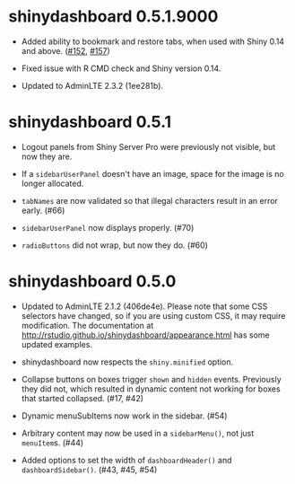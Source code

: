 shinydashboard 0.5.1.9000
==========================

* Added ability to bookmark and restore tabs, when used with Shiny 0.14 and above. ([#152](https://github.com/rstudio/shinydashboard/issues/152), [#157](https://github.com/rstudio/shinydashboard/pull/157))

* Fixed issue with R CMD check and Shiny version 0.14.

* Updated to AdminLTE 2.3.2 (1ee281b).

shinydashboard 0.5.1
====================

* Logout panels from Shiny Server Pro were previously not visible, but now they are.

* If a `sidebarUserPanel` doesn't have an image, space for the image is no longer allocated.

* `tabNames` are now validated so that illegal characters result in an error early. (#66)

* `sidebarUserPanel` now displays properly. (#70)

* `radioButtons` did not wrap, but now they do. (#60)

shinydashboard 0.5.0
====================

* Updated to AdminLTE 2.1.2 (406de4e). Please note that some CSS selectors have changed, so if you are using custom CSS, it may require modification. The documentation at http://rstudio.github.io/shinydashboard/appearance.html has some updated examples.

* shinydashboard now respects the `shiny.minified` option.

* Collapse buttons on boxes trigger `shown` and `hidden` events. Previously they did not, which resulted in dynamic content not working for boxes that started collapsed. (#17, #42)

* Dynamic menuSubItems now work in the sidebar. (#54)

* Arbitrary content may now be used in a `sidebarMenu()`, not just `menuItem`s. (#44)

* Added options to set the width of `dashboardHeader()` and `dashboardSidebar()`. (#43, #45, #54)
